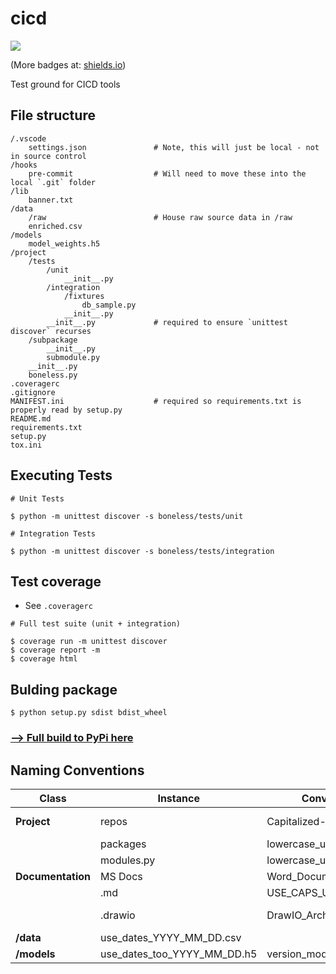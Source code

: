 # cicd

![](https://codebuild.us-east-2.amazonaws.com/badges?uuid=eyJlbmNyeXB0ZWREYXRhIjoiWmZFUU9ZS1NtM1JIdVFYOG0yejBucmFxR2JOYVN0YVZUcTBzSW9ZWjI1K2VCUk1mbXNWQ2NBdUZZWjBLclAxOGxnRnZBRUc4U1c4d0lJdkVreC83MXU0PSIsIml2UGFyYW1ldGVyU3BlYyI6ImR2endXajBObVptcWl3c28iLCJtYXRlcmlhbFNldFNlcmlhbCI6MX0%3D&branch=master)

(More badges at: [shields.io](shields.io))

Test ground for CICD tools

## File structure

```
/.vscode
    settings.json               # Note, this will just be local - not in source control
/hooks
    pre-commit                  # Will need to move these into the local `.git` folder
/lib
    banner.txt
/data
    /raw                        # House raw source data in /raw
    enriched.csv
/models
    model_weights.h5
/project
    /tests
        /unit
            __init__.py
        /integration
            /fixtures
                db_sample.py
            __init__.py
        __init__.py             # required to ensure `unittest discover` recurses
    /subpackage
        __init__.py
        submodule.py
    __init__.py
    boneless.py
.coveragerc
.gitignore
MANIFEST.ini                    # required so requirements.txt is properly read by setup.py
README.md
requirements.txt
setup.py
tox.ini
```

## Executing Tests

```
# Unit Tests

$ python -m unittest discover -s boneless/tests/unit
```

```
# Integration Tests

$ python -m unittest discover -s boneless/tests/integration
```

## Test coverage

* See `.coveragerc`

```
# Full test suite (unit + integration)

$ coverage run -m unittest discover
$ coverage report -m
$ coverage html
```

## Bulding package

```
$ python setup.py sdist bdist_wheel
```

### [--> Full build to PyPi here](https://github.com/ltskinner/software-engineering/blob/master/python/PYPI.md)

## Naming Conventions

| Class | Instance | Conventions --> | | |
|-|-|-|-|-|
| **Project** | repos | Capitalized-With-Hyphens | OrNoSpaces | Git-Repositories |
| | packages | lowercase_underscores |
| | modules.py | lowercase_underscore |
| **Documentation** | MS Docs | Word_Documents.docx | PDF_Docs.pdf | Visio.vsdx |
| | .md | USE_CAPS_UNDERSCORES.md |
| | .drawio | DrawIO_Architecture.drawio | Capitalized, '_' |
| **/data** | use_dates_YYYY_MM_DD.csv |
| **/models** | use_dates_too_YYYY_MM_DD.h5 | version_models_v1.h5 |
